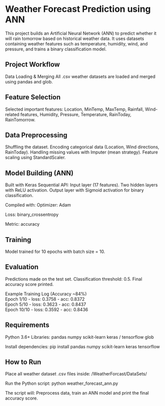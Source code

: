 # Weather Forecast Prediction using ANN

This project builds an Artificial Neural Network (ANN) to predict whether it will rain tomorrow based on historical weather data.
It uses datasets containing weather features such as temperature, humidity, wind, and pressure, and trains a binary classification model.

## Project Workflow

Data Loading & Merging
All .csv weather datasets are loaded and merged using pandas and glob.

## Feature Selection

Selected important features:
Location, MinTemp, MaxTemp, Rainfall, Wind-related features, Humidity, Pressure, Temperature, RainToday, RainTomorrow.

## Data Preprocessing

Shuffling the dataset.
Encoding categorical data (Location, Wind directions, RainToday).
Handling missing values with Imputer (mean strategy).
Feature scaling using StandardScaler.

## Model Building (ANN)

Built with Keras Sequential API:
Input layer (17 features).
Two hidden layers with ReLU activation.
Output layer with Sigmoid activation for binary classification.

Compiled with:
Optimizer: Adam

Loss: binary_crossentropy

Metric: accuracy

## Training

Model trained for 10 epochs with batch size = 10.

## Evaluation

Predictions made on the test set.
Classification threshold: 0.5.
Final accuracy score printed.

Example Training Log (Accuracy ~84%) <br>
Epoch 1/10 - loss: 0.3758 - acc: 0.8372 <br>
Epoch 5/10 - loss: 0.3623 - acc: 0.8437 <br>
Epoch 10/10 - loss: 0.3592 - acc: 0.8436 <br>

## Requirements

Python 3.6+
Libraries:
pandas
numpy
scikit-learn
keras / tensorflow
glob

Install dependencies:
pip install pandas numpy scikit-learn keras tensorflow

## How to Run

Place all weather dataset .csv files inside:
/WeatherForcast/DataSets/


Run the Python script:
python weather_forecast_ann.py


The script will:
Preprocess data, train an ANN model and print the final accuracy score.
